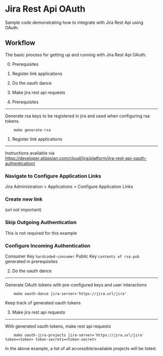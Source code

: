 Jira Rest Api OAuth
===================

Sample code demonstrating how to integrate with Jira Rest Api using OAuth.

Workflow
--------

The basic process for getting up and running with Jira Rest Api OAuth:

0. Prerequisites
1. Register link applications
2. Do the oauth dance
3. Make jira rest api requests

0. Prerequisites
----------------

Generate rsa keys to be registered in jira and used when configuring rsa tokens.

```
    make generate-rsa
```


1. Register link applications
-----------------------------

Instructions available via https://developer.atlassian.com/cloud/jira/platform/jira-rest-api-oauth-authentication/

### Navigate to Configure Application Links

Jira Administration > Applications > Configure Application Links


### Create new link

(url not important)


### Skip Outgoing Authentication

This is not required for this example


### Configure Incoming Authentication

Consumer Key `hardcoded-consumer`
Public Key `contents of rsa.pub` generated in prerequisites


2. Do the oauth dance
---------------------

Generate OAuth tokens with pre-configured keys and user interactions

```
    make oauth-dance jira-server='https://jira.url/jira'
```

Keep track of generated oauth tokens


3. Make jira rest api requests
------------------------------

Wtih generated oauth tokens, make rest api requests

```
    make oauth-jira-projects jira-server='https://jira.url/jira' token=<token> token-secrets=<token-secret>
```

In the above example, a list of all accessible/available projects will be listed.

